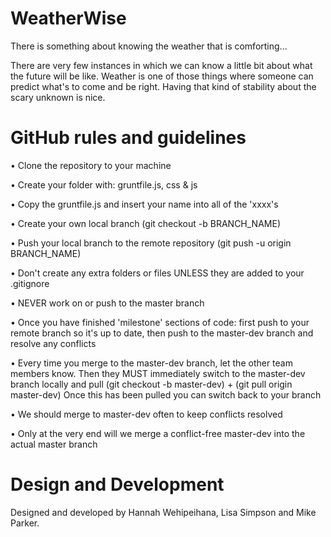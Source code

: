 # WeatherWise
There is something about knowing the weather that is comforting...

There are very few instances in which we can know a little bit about what the future will be like.
 Weather is one of those things where someone can predict what's to come and be right. Having that kind of stability about the scary unknown is nice.

# GitHub rules and guidelines
• Clone the repository to your machine

• Create your folder with: gruntfile.js, css & js

• Copy the gruntfile.js and insert your name into all of the 'xxxx's 

• Create your own local branch (git checkout -b BRANCH_NAME)

• Push your local branch to the remote repository (git push -u origin BRANCH_NAME)

• Don't create any extra folders or files UNLESS they are added to your .gitignore

• NEVER work on or push to the master branch

• Once you have finished 'milestone' sections of code: first push to your remote branch so it's up to date, then push to the master-dev branch and resolve any conflicts 

• Every time you merge to the master-dev branch, let the other team members know. Then they MUST immediately switch to the master-dev branch locally and pull (git checkout -b master-dev) + (git pull origin master-dev) Once this has been pulled you can switch back to your branch

• We should merge to master-dev often to keep conflicts resolved

• Only at the very end will we merge a conflict-free master-dev into the actual master branch

# Design and Development
Designed and developed by Hannah Wehipeihana, Lisa Simpson and Mike Parker.